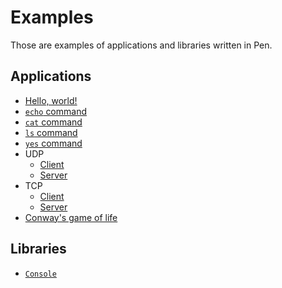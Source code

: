 # Examples

Those are examples of applications and libraries written in Pen.

## Applications

- [Hello, world!](hello-world)
- [`echo` command](echo)
- [`cat` command](cat)
- [`ls` command](ls)
- [`yes` command](yes)
- UDP
  - [Client](udp-client)
  - [Server](udp-server)
- TCP
  - [Client](tcp-client)
  - [Server](tcp-server)
- [Conway's game of life](life-game)

## Libraries

- [`Console`](console)
